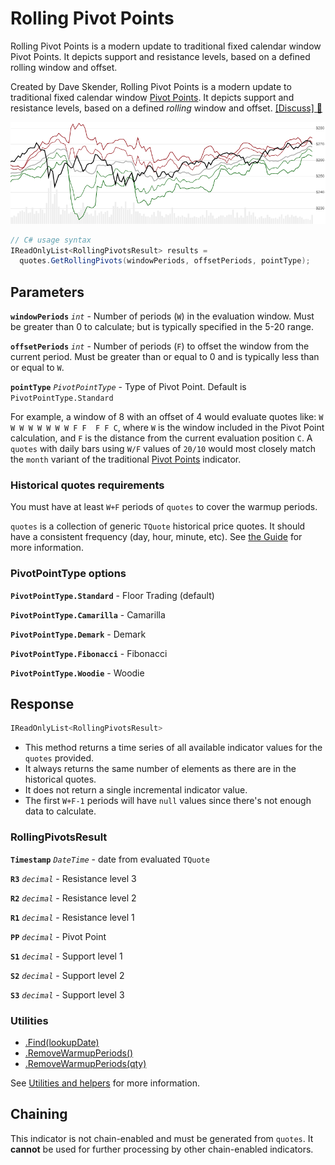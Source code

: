 # Rolling Pivot Points

 Rolling Pivot Points is a modern update to traditional fixed calendar window Pivot Points.  It depicts support and resistance levels, based on a defined rolling window and offset.



Created by Dave Skender, Rolling Pivot Points is a modern update to traditional fixed calendar window <a href="PivotPoints.md" rel="nofollow">Pivot Points</a>.  It depicts support and resistance levels, based on a defined _rolling_ window and offset.
[[Discuss] &#128172;](https://github.com/DaveSkender/Stock.Indicators/discussions/274 "Community discussion about this indicator")

![chart for RollingPivots](../assets/charts/RollingPivots.png)

```csharp
// C# usage syntax
IReadOnlyList<RollingPivotsResult> results =
  quotes.GetRollingPivots(windowPeriods, offsetPeriods, pointType);
```

## Parameters

**`windowPeriods`** _`int`_ - Number of periods (`W`) in the evaluation window.  Must be greater than 0 to calculate; but is typically specified in the 5-20 range.

**`offsetPeriods`** _`int`_ - Number of periods (`F`) to offset the window from the current period.  Must be greater than or equal to 0 and is typically less than or equal to `W`.

**`pointType`** _`PivotPointType`_ - Type of Pivot Point.  Default is `PivotPointType.Standard`

For example, a window of 8 with an offset of 4 would evaluate quotes like: `W W W W W W W W F F  F F C`, where `W` is the window included in the Pivot Point calculation, and `F` is the distance from the current evaluation position `C`.  A `quotes` with daily bars using `W/F` values of `20/10` would most closely match the `month` variant of the traditional [Pivot Points](PivotPoints.md) indicator.

### Historical quotes requirements

You must have at least `W+F` periods of `quotes` to cover the warmup periods.

`quotes` is a collection of generic `TQuote` historical price quotes.  It should have a consistent frequency (day, hour, minute, etc).  See [the Guide](../guide.md#historical-quotes) for more information.

### PivotPointType options

**`PivotPointType.Standard`** - Floor Trading (default)

**`PivotPointType.Camarilla`** - Camarilla

**`PivotPointType.Demark`** - Demark

**`PivotPointType.Fibonacci`** - Fibonacci

**`PivotPointType.Woodie`** - Woodie

## Response

```csharp
IReadOnlyList<RollingPivotsResult>
```

- This method returns a time series of all available indicator values for the `quotes` provided.
- It always returns the same number of elements as there are in the historical quotes.
- It does not return a single incremental indicator value.
- The first `W+F-1` periods will have `null` values since there's not enough data to calculate.

### RollingPivotsResult

**`Timestamp`** _`DateTime`_ - date from evaluated `TQuote`

**`R3`** _`decimal`_ - Resistance level 3

**`R2`** _`decimal`_ - Resistance level 2

**`R1`** _`decimal`_ - Resistance level 1

**`PP`** _`decimal`_ - Pivot Point

**`S1`** _`decimal`_ - Support level 1

**`S2`** _`decimal`_ - Support level 2

**`S3`** _`decimal`_ - Support level 3

### Utilities

- [.Find(lookupDate)](../utilities.md#find-indicator-result)
- [.RemoveWarmupPeriods()](../utilities.md#get-or-exclude-nulls)
- [.RemoveWarmupPeriods(qty)](../utilities.md#get-or-exclude-nulls)

See [Utilities and helpers](../utilities.md#utilities-for-indicator-results) for more information.

## Chaining

This indicator is not chain-enabled and must be generated from `quotes`.  It **cannot** be used for further processing by other chain-enabled indicators.
